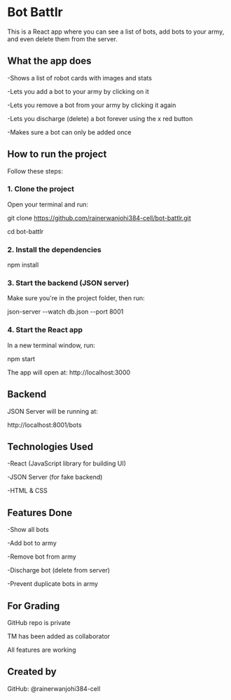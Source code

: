 # Bot Battlr

This is a React app where you can see a list of bots, add bots to your army, and even delete them from the server.

## What the app does

-Shows a list of robot cards with images and stats

-Lets you add a bot to your army by clicking on it

-Lets you remove a bot from your army by clicking it again

-Lets you discharge (delete) a bot forever using the x red button

-Makes sure a bot can only be added once

## How to run the project

Follow these steps:

### 1. Clone the project

Open your terminal and run:

git clone https://github.com/rainerwanjohi384-cell/bot-battlr.git

cd bot-battlr

### 2. Install the dependencies
npm install

### 3. Start the backend (JSON server)

Make sure you're in the project folder, then run:

json-server --watch db.json --port 8001

### 4. Start the React app

In a new terminal window, run:

npm start

The app will open at: http://localhost:3000

## Backend

JSON Server will be running at:

http://localhost:8001/bots

## Technologies Used

-React (JavaScript library for building UI)

-JSON Server (for fake backend)

-HTML & CSS

## Features Done

 -Show all bots

 -Add bot to army

 -Remove bot from army

 -Discharge bot (delete from server)

 -Prevent duplicate bots in army

## For Grading

GitHub repo is private 

TM has been added as collaborator 

All features are working 

## Created by

GitHub: @rainerwanjohi384-cell